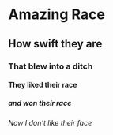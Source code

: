 # Amazing Race
## How swift they are
### That blew into a ditch
#### They liked their race
##### and won their race
###### Now I don't like their face
